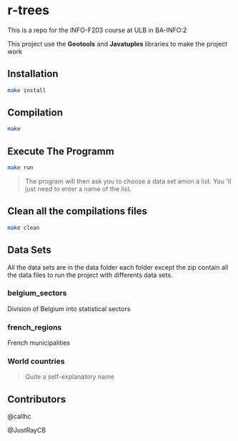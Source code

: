 # r-trees

This is a repo for the INFO-F203 course at ULB in BA-INFO:2

This project use the **Geotools** and **Javatuples** libraries to
make the project work

## Installation

```bash
make install
```

## Compilation

```bash
make 
```

## Execute The Programm

```bash
make run
```

> The program will then ask you to choose a data set amon a list.
You 'll just need to enter a name of the list.

## Clean all the compilations files

```bash
make clean
```

## Data Sets

All the data sets are in the data folder each folder except
the zip contain all the data files to run the project with differents data sets.

### belgium_sectors

Division of Belgium into statistical sectors

### french_regions

French municipalities

### World countries

> Quite a self-explanatory name

## Contributors

@callhc

@JustRayCB
